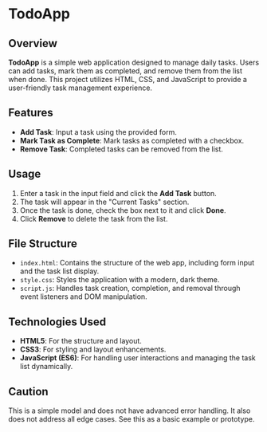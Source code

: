 # TodoApp

## Overview

**TodoApp** is a simple web application designed to manage daily tasks.
 Users can add tasks, mark them as completed, and remove them from the list when done. This project utilizes HTML, CSS, and JavaScript to provide a user-friendly task management experience.

## Features

- **Add Task**: Input a task using the provided form.
- **Mark Task as Complete**: Mark tasks as completed with a checkbox.
- **Remove Task**: Completed tasks can be removed from the list.

## Usage

1. Enter a task in the input field and click the **Add Task** button.
2. The task will appear in the "Current Tasks" section.
3. Once the task is done, check the box next to it and click **Done**.
4. Click **Remove** to delete the task from the list.

## File Structure

- `index.html`: Contains the structure of the web app, including form input and the task list display.
- `style.css`: Styles the application with a modern, dark theme.
- `script.js`: Handles task creation, completion, and removal through event listeners and DOM manipulation.

## Technologies Used

- **HTML5**: For the structure and layout.
- **CSS3**: For styling and layout enhancements.
- **JavaScript (ES6)**: For handling user interactions and managing the task list dynamically.

## Caution

This is a simple model and does not have advanced error handling. It also does not address all edge cases. See this as a basic example or prototype.
